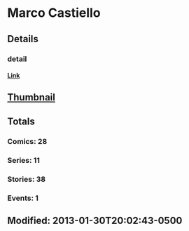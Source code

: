 # Marco  Castiello 
## Details
### detail
#### [Link](http://marvel.com/comics/creators/10108/marco_castiello?utm_campaign=apiRef&utm_source=225578a89fc76f3d20fbffda5d17a88d)
## [Thumbnail](http://i.annihil.us/u/prod/marvel/i/mg/b/40/image_not_available.jpg)
## Totals
### Comics: 28
### Series: 11
### Stories: 38
### Events: 1
## Modified: 2013-01-30T20:02:43-0500